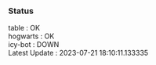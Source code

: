 ### Status


table : OK  
hogwarts : OK  
icy-bot : DOWN  
Latest Update : 2023-07-21 18:10:11.133335
